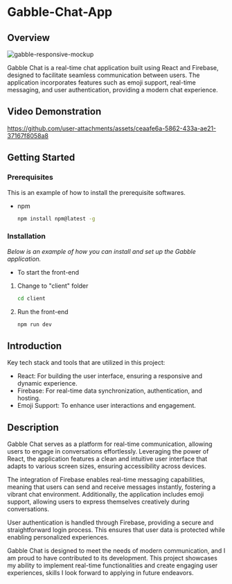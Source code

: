 # Gabble-Chat-App
## Overview
![gabble-responsive-mockup](https://github.com/user-attachments/assets/a3ac2745-03ef-4822-b5f5-043a2e2418d2)

Gabble Chat is a real-time chat application built using React and Firebase, designed to facilitate seamless communication between users. The application incorporates features such as emoji support, real-time messaging, and user authentication, providing a modern chat experience.

## Video Demonstration
https://github.com/user-attachments/assets/ceaafe6a-5862-433a-ae21-37167f8058a8

## Getting Started

### Prerequisites
This is an example of  how to install the prerequisite softwares.
* npm
  ```sh
  npm install npm@latest -g
  ```
  
### Installation
_Below is an example of how you can install and set up the Gabble application._
- To start the front-end
1. Change to "client" folder
   ```sh
   cd client
   ```
2. Run the front-end
   ```sh
   npm run dev
   ```
## Introduction
Key tech stack and tools that are utilized in this project:
- React: For building the user interface, ensuring a responsive and dynamic experience.
- Firebase: For real-time data synchronization, authentication, and hosting.
- Emoji Support: To enhance user interactions and engagement.

## Description
Gabble Chat serves as a platform for real-time communication, allowing users to engage in conversations effortlessly. Leveraging the power of React, the application features a clean and intuitive user interface that adapts to various screen sizes, ensuring accessibility across devices.

The integration of Firebase enables real-time messaging capabilities, meaning that users can send and receive messages instantly, fostering a vibrant chat environment. Additionally, the application includes emoji support, allowing users to express themselves creatively during conversations.

User authentication is handled through Firebase, providing a secure and straightforward login process. This ensures that user data is protected while enabling personalized experiences.

Gabble Chat is designed to meet the needs of modern communication, and I am proud to have contributed to its development. This project showcases my ability to implement real-time functionalities and create engaging user experiences, skills I look forward to applying in future endeavors.


